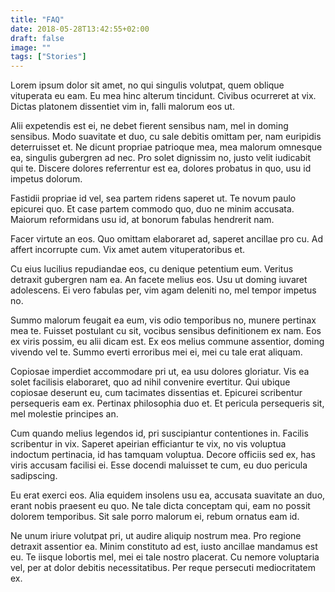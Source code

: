 ```yaml
---
title: "FAQ"
date: 2018-05-28T13:42:55+02:00
draft: false
image: ""
tags: ["Stories"]
---
```


Lorem ipsum dolor sit amet, no qui singulis volutpat, quem oblique vituperata eu eam. Eu mea hinc alterum tincidunt. Civibus ocurreret at vix. Dictas platonem dissentiet vim in, falli malorum eos ut.

Alii expetendis est ei, ne debet fierent sensibus nam, mel in doming sensibus. Modo suavitate et duo, cu sale debitis omittam per, nam euripidis deterruisset et. Ne dicunt propriae patrioque mea, mea malorum omnesque ea, singulis gubergren ad nec. Pro solet dignissim no, justo velit iudicabit qui te. Discere dolores referrentur est ea, dolores probatus in quo, usu id impetus dolorum.

Fastidii propriae id vel, sea partem ridens saperet ut. Te novum paulo epicurei quo. Et case partem commodo quo, duo ne minim accusata. Maiorum reformidans usu id, at bonorum fabulas hendrerit nam.

Facer virtute an eos. Quo omittam elaboraret ad, saperet ancillae pro cu. Ad affert incorrupte cum. Vix amet autem vituperatoribus et.

Cu eius lucilius repudiandae eos, cu denique petentium eum. Veritus detraxit gubergren nam ea. An facete melius eos. Usu ut doming iuvaret adolescens. Ei vero fabulas per, vim agam deleniti no, mel tempor impetus no.

Summo malorum feugait ea eum, vis odio temporibus no, munere pertinax mea te. Fuisset postulant cu sit, vocibus sensibus definitionem ex nam. Eos ex viris possim, eu alii dicam est. Ex eos melius commune assentior, doming vivendo vel te. Summo everti erroribus mei ei, mei cu tale erat aliquam.

Copiosae imperdiet accommodare pri ut, ea usu dolores gloriatur. Vis ea solet facilisis elaboraret, quo ad nihil convenire evertitur. Qui ubique copiosae deserunt eu, cum tacimates dissentias et. Epicurei scribentur persequeris eam ex. Pertinax philosophia duo et. Et pericula persequeris sit, mel molestie principes an.

Cum quando melius legendos id, pri suscipiantur contentiones in. Facilis scribentur in vix. Saperet apeirian efficiantur te vix, no vis voluptua indoctum pertinacia, id has tamquam voluptua. Decore officiis sed ex, has viris accusam facilisi ei. Esse docendi maluisset te cum, eu duo pericula sadipscing.

Eu erat exerci eos. Alia equidem insolens usu ea, accusata suavitate an duo, erant nobis praesent eu quo. Ne tale dicta conceptam qui, eam no possit dolorem temporibus. Sit sale porro malorum ei, rebum ornatus eam id.

Ne unum iriure volutpat pri, ut audire aliquip nostrum mea. Pro regione detraxit assentior ea. Minim constituto ad est, iusto ancillae mandamus est eu. Te iisque lobortis mel, mei ei tale nostro placerat. Cu nemore voluptaria vel, per at dolor debitis necessitatibus. Per reque persecuti mediocritatem ex.
